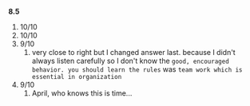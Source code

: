 **8.5**
1. 10/10
2. 10/10
3. 9/10
	1. very close to right but I changed answer last. because I didn't always listen carefully so I don't know the `good, encouraged behavior. you should learn the rules` was `team work which is essential in organization`
4. 9/10
	1. April, who knows this is time...